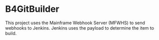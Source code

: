 # B4GitBuilder
This project uses the Mainframe Webhook Server (MFWHS) to send webhooks to Jenkins.  Jenkins uses the payload to determine the item to build.
